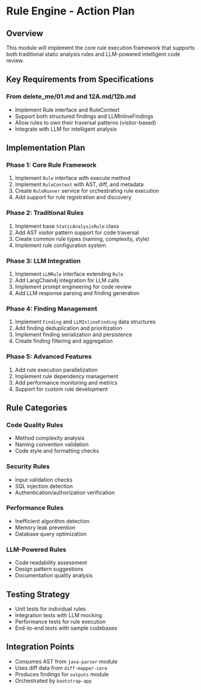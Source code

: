 # Rule Engine - Action Plan

## Overview
This module will implement the core rule execution framework that supports both traditional static analysis rules and LLM-powered intelligent code review.

## Key Requirements from Specifications

### From delete_me/01.md and 12A.md/12b.md
- Implement Rule interface and RuleContext
- Support both structured findings and LLMInlineFindings
- Allow rules to own their traversal patterns (visitor-based)
- Integrate with LLM for intelligent analysis

## Implementation Plan

### Phase 1: Core Rule Framework
1. Implement `Rule` interface with execute method
2. Implement `RuleContext` with AST, diff, and metadata
3. Create `RuleRunner` service for orchestrating rule execution
4. Add support for rule registration and discovery

### Phase 2: Traditional Rules
1. Implement base `StaticAnalysisRule` class
2. Add AST visitor pattern support for code traversal
3. Create common rule types (naming, complexity, style)
4. Implement rule configuration system

### Phase 3: LLM Integration
1. Implement `LLMRule` interface extending `Rule`
2. Add LangChain4j integration for LLM calls
3. Implement prompt engineering for code review
4. Add LLM response parsing and finding generation

### Phase 4: Finding Management
1. Implement `Finding` and `LLMInlineFinding` data structures
2. Add finding deduplication and prioritization
3. Implement finding serialization and persistence
4. Create finding filtering and aggregation

### Phase 5: Advanced Features
1. Add rule execution parallelization
2. Implement rule dependency management
3. Add performance monitoring and metrics
4. Support for custom rule development

## Rule Categories

### Code Quality Rules
- Method complexity analysis
- Naming convention validation
- Code style and formatting checks

### Security Rules
- Input validation checks
- SQL injection detection
- Authentication/authorization verification

### Performance Rules
- Inefficient algorithm detection
- Memory leak prevention
- Database query optimization

### LLM-Powered Rules
- Code readability assessment
- Design pattern suggestions
- Documentation quality analysis

## Testing Strategy
- Unit tests for individual rules
- Integration tests with LLM mocking
- Performance tests for rule execution
- End-to-end tests with sample codebases

## Integration Points
- Consumes AST from `java-parser` module
- Uses diff data from `diff-mapper-core`
- Produces findings for `outputs` module
- Orchestrated by `bootstrap-app`
